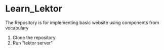 # Learn_Lektor
The Repository is for implementing basic website using components from vocabulary

1) Clone the repository
2) Run "lektor server"
